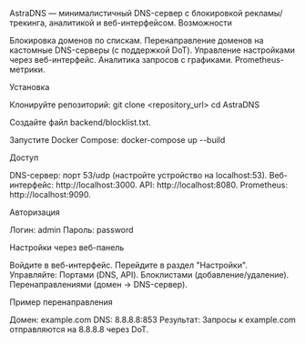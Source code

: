 
AstraDNS — минималистичный DNS-сервер с блокировкой рекламы/трекинга, аналитикой и веб-интерфейсом.
Возможности

Блокировка доменов по спискам.
Перенаправление доменов на кастомные DNS-серверы (с поддержкой DoT).
Управление настройками через веб-интерфейс.
Аналитика запросов с графиками.
Prometheus-метрики.

Установка

Клонируйте репозиторий:
git clone <repository_url>
cd AstraDNS


Создайте файл backend/blocklist.txt.

Запустите Docker Compose:
docker-compose up --build



Доступ

DNS-сервер: порт 53/udp (настройте устройство на localhost:53).
Веб-интерфейс: http://localhost:3000.
API: http://localhost:8080.
Prometheus: http://localhost:9090.

Авторизация

Логин: admin
Пароль: password

Настройки через веб-панель

Войдите в веб-интерфейс.
Перейдите в раздел "Настройки".
Управляйте:
Портами (DNS, API).
Блоклистами (добавление/удаление).
Перенаправлениями (домен → DNS-сервер).



Пример перенаправления

Домен: example.com
DNS: 8.8.8.8:853
Результат: Запросы к example.com отправляются на 8.8.8.8 через DoT.

